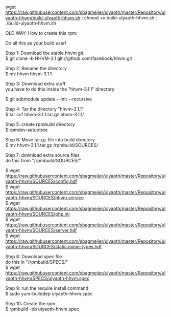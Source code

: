 wget https://raw.githubusercontent.com/sbagmeijer/ulyaoth/master/Repository/ulyaoth-hhvm/build-ulyaoth-hhvm.sh ; chmod +x build-ulyaoth-hhvm.sh ; ./build-ulyaoth-hhvm.sh




OLD WAY:
How to create this rpm:

Do all this as your build user!

Step 1: Download the stable hhvm git.<br>
$ git clone -b HHVM-3.1 git://github.com/facebook/hhvm.git

Step 2: Rename the directory<br>
$ mv hhvm hhvm-3.1.1

Step 3: Download extra stuff<br>
you have to do this inside the "hhvm-3.1.1" directory<br>

$ git submodule update --init --recursive

Step 4: Tar the directory "hhvm-3.1.1"<br>
$ tar cvf hhvm-3.1.1.tar.gz hhvm-3.1.1/

Step 5: create rpmbuild directory<br>
$ rpmdev-setuptree

Step 6: Move tar.gz file into build directory<br>
$ mv hhvm-3.1.1.tar.gz /rpmbuild/SOURCES/

Step 7: download extra source files<br>
do this from "/rpmbuild/SOURCES/"<br>

$ wget https://raw.githubusercontent.com/sbagmeijer/ulyaoth/master/Repository/ulyaoth-hhvm/SOURCES/config.hdf<br>
$ wget https://raw.githubusercontent.com/sbagmeijer/ulyaoth/master/Repository/ulyaoth-hhvm/SOURCES/hhvm.service<br>
$ wget https://raw.githubusercontent.com/sbagmeijer/ulyaoth/master/Repository/ulyaoth-hhvm/SOURCES/php.ini<br>
$ wget https://raw.githubusercontent.com/sbagmeijer/ulyaoth/master/Repository/ulyaoth-hhvm/SOURCES/server.hdf<br>
$ wget https://raw.githubusercontent.com/sbagmeijer/ulyaoth/master/Repository/ulyaoth-hhvm/SOURCES/static.mime-types.hdf<br>

Step 8: Download spec file<br>
do this in "/rpmbuild/SPECS/"<br>
$ wget https://raw.githubusercontent.com/sbagmeijer/ulyaoth/master/Repository/ulyaoth-hhvm/SPECS/ulyaoth-hhvm.spec

Step 9: run the require install command<br>
$ sudo yum-builddep ulyaoth-hhvm.spec

Step 10: Create the rpm<br>
$ rpmbuild -bb ulyaoth-hhvm.spec
